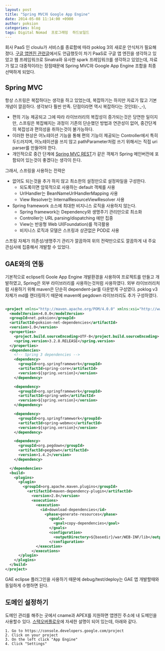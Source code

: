 ```yaml
---
layout: post
title: "Spring MVC와 Google App Engine"
date: 2014-05-08 11:14:00 +0900
author: poksion
categories: blog
tags: Digital Nomad  프로그래밍  하드보일드
---
```


회사 PaaS 인 cloulu가 서비스를 종료함에 따라 poklog 3의 새로운 안식처가 필요해졌다. [구글 앱엔진 관련글](/blog/2013/07/09/start-app-engine.html)에서도 언급했듯이 차기 PaaS로 구글 앱 엔진을 생각하고 있었고 웹 프레임워크로 Sinatra와 유사한 spark 프레임워크를 생각하고 있었는데, 자료가 많고 대중적이라는 장점때문에 Spring MVC와 Google App Engine 조합을 최종 선택하게 되었다.

Spring MVC
----------
항상 스프링은 복잡하다는 생각을 하고 있었는데, 복잡하기는 하지만 자료가 많고 기본 개념이 깔끔하다. 생각보다 훨씬 만족. 단점이라면 역시 복잡하다는 것인데(\-\_\-),

 * 편의 기능 제공되고 그에 따라 라이브러리의 복잡성이 증가되는것은 당연한 일이지만, 스프링은 복잡해지는 과정이 기존의 단순했던 방법과 연관성이 없어, 중간단계의 복잡성과 편의성을 취하는것이 불가능하다.
 * 이러한 현상은 어노테이션 기능을 통해 편의 기능이 제공되는 Controller에서 특히 두드러지며, 어노테이션을 쓰지 않고 pathParameter처럼 쓰기 위해서는 직접 uri parser를 만들어야 한다.
 * 개인적으로 중간 단계에 [Spring MVC REST](http://spring-mvc-rest.sourceforge.net/introduction.html)가 같은 객체가 Spring 메인버전에 포함되어 있는것이 좋겠다는 생각이 든다.

그래서, 스프링을 사용하는 전략은

 * 없어도 되는것을 추가 하지 않고 최소한의 설정만으로 설정파일을 구성한다.
     * 되도록이면 암묵적으로 사용하는 default 객체를 사용
     * UrlHandler는 BeanNameUrlHandlerMapping 사용
     * View Resolver는 InternalResourceViewResolver 사용
 * Spring framework 소스에 최대한 비지니스 로직을 사용하지 않는다.
     * Spring framework는 Dependency와 생명주기 관리만으로 최소화
     * Controller는 URL parsing/dispatching 에만 집중
     * View는 반응형 Web UI(Foundation)를 적극활용
     * 비지니스 로직과 모델은 스프링과 상관없은 POD로 사용

스프링 자체가 의존성/생명주기 관리가 깔끔하여 위의 전략만으로도 깔끔하게 내 주요 관심사에 집중해서 개발할 수 있었다.

GAE와의 연동
----------
기본적으로 eclipse의 Goole App Engine 개발환경을 사용하여 프로젝트를 만들고 개발하였고, Spring은 외부 라이브러리를 사용하는것처럼 사용하였다. 외부 라이브러리처럼 사용하기 위해 maven은 단순히 dependent-jar를 다운받게 구성였다. poklog v3 자체가 md를 렌더링하기 때문에 maven에 pegdown 라이브러리도 추가 구성하였다.

```xml

<project xmlns="http://maven.apache.org/POM/4.0.0" xmlns:xsi="http://www.w3.org/2001/XMLSchema-instance" xsi:schemaLocation="http://maven.apache.org/POM/4.0.0 http://maven.apache.org/xsd/maven-4.0.0.xsd">
  <modelVersion>4.0.0</modelVersion>
  <groupId>net.poksion</groupId>
  <artifactId>poksion-net-dependencies</artifactId>
  <version>1.0</version>
  <properties>
    <project.build.sourceEncoding>UTF-8</project.build.sourceEncoding>
    <spring.version>3.2.8.RELEASE</spring.version>
  </properties>
  <dependencies>
    <!-- Spring 3 dependencies -->
    <dependency>
      <groupId>org.springframework</groupId>
      <artifactId>spring-core</artifactId>
      <version>${spring.version}</version>
    </dependency>

    <dependency>
      <groupId>org.springframework</groupId>
      <artifactId>spring-web</artifactId>
      <version>${spring.version}</version>
    </dependency>

    <dependency>
      <groupId>org.springframework</groupId>
      <artifactId>spring-webmvc</artifactId>
      <version>${spring.version}</version>
    </dependency>

    <dependency>
      <groupId>org.pegdown</groupId>
      <artifactId>pegdown</artifactId>
      <version>1.4.2</version>
    </dependency>

  </dependencies>
  <build>
    <plugins>
      <plugin>
        <groupId>org.apache.maven.plugins</groupId>
          <artifactId>maven-dependency-plugin</artifactId>
            <version>2.8</version>
            <executions>
              <execution>
                <id>download-dependencies</id>
                  <phase>generate-resources</phase>
                    <goals>
                      <goal>copy-dependencies</goal>
                    </goals>
                    <configuration>
                      <outputDirectory>${basedir}/war/WEB-INF/lib</outputDirectory>
                    </configuration>
              </execution>
            </executions>
      </plugin>
    </plugins>
  </build>
</project>

```

GAE eclipse 플러그인을 사용하기 때문에 debug/test/deploy는 GAE 앱 개발할때와 동일하게 수행하면 된다.

도메인 설정하기
------------
도메인 관리를 해주는 곳에서 cname과 APEX를 지원하면 앱엔진 주소에 내 도메인을 사용할수 있다. [스택오버플로우](http://stackoverflow.com/questions/817809/how-to-use-google-app-engine-with-my-own-domain-not-subdomain)에 자세한 설명이 되어 있는데, 아래와 같다.

```
1. Go to https://console.developers.google.com/project
2. Click on your project
3. On the left click "App Engine"
4. Click "Settings"
```


